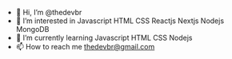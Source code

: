 - 👋 Hi, I’m @thedevbr
- 👀 I’m interested in Javascript HTML CSS Reactjs Nextjs Nodejs MongoDB
- 🌱 I’m currently learning Javascript HTML CSS Nodejs
- 📫 How to reach me thedevbr@gmail.com

<div>
  <img align="center" alt="Edu-React" height="30" width="40" src="https://raw.githubusercontent.com/devicons/devicon/master/icons/react/react-original.svg%22%3E
  <img align="center" alt="Edu-Node" height="30" width="40" src="https://raw.githubusercontent.com/devicons/devicon/master/icons/nodejs/nodejs-original.svg%22%3E
  <img align="center" alt="Edu-Mysql" height="30" width="40" src="https://raw.githubusercontent.com/devicons/devicon/master/icons/mysql/mysql-original.svg%22%3E
  <img align="center" alt="Edu-Express" height="30" width="40" src="https://raw.githubusercontent.com/devicons/devicon/master/icons/express/express-original.svg%22%3E
</div>

 - function Hello(){
   <br />console.log('Welcome to my GitHub') <br />
  }<br />
  Hello()
  

<!---
thedevbr/thedevbr is a ✨ special ✨ repository because its `README.md` (this file) appears on your GitHub profile.
You can click the Preview link to take a look at your changes.
--->
